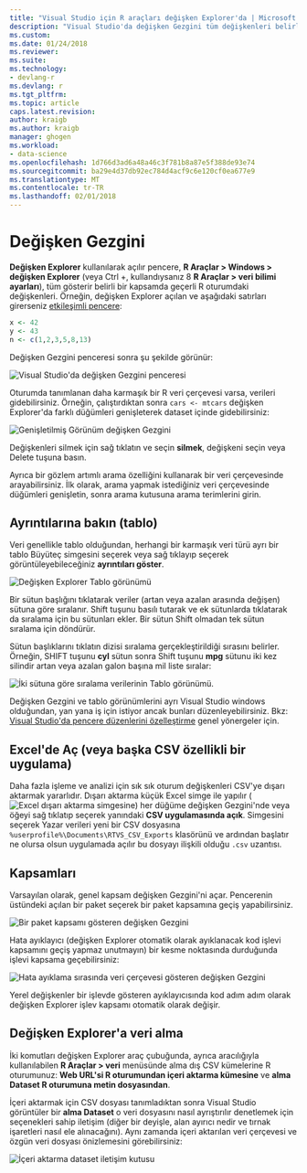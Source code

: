 ```yaml
---
title: "Visual Studio için R araçları değişken Explorer'da | Microsoft Docs"
description: "Visual Studio'da değişken Gezgini tüm değişkenleri belirli bir kapsamda geçerli R oturumda gösterir."
ms.custom: 
ms.date: 01/24/2018
ms.reviewer: 
ms.suite: 
ms.technology:
- devlang-r
ms.devlang: r
ms.tgt_pltfrm: 
ms.topic: article
caps.latest.revision: 
author: kraigb
ms.author: kraigb
manager: ghogen
ms.workload:
- data-science
ms.openlocfilehash: 1d766d3ad6a48a46c3f781b8a87e5f388de93e74
ms.sourcegitcommit: ba29e4d37db92ec784d4acf9c6e120cf0ea677e9
ms.translationtype: MT
ms.contentlocale: tr-TR
ms.lasthandoff: 02/01/2018
---
```

# <a name="variable-explorer"></a>Değişken Gezgini

**Değişken Explorer** kullanılarak açılır pencere, **R Araçlar > Windows > değişken Explorer** (veya Ctrl +, kullandıysanız 8 **R Araçlar > veri bilimi ayarları**), tüm gösterir belirli bir kapsamda geçerli R oturumdaki değişkenleri. Örneğin, değişken Explorer açılan ve aşağıdaki satırları girerseniz [etkileşimli pencere](interactive-repl-for-r-in-visual-studio.md):

```R
x <- 42
y <- 43
n <- c(1,2,3,5,8,13)
```

Değişken Gezgini penceresi sonra şu şekilde görünür:

![Visual Studio'da değişken Gezgini penceresi](media/variable-explorer-window.png)

Oturumda tanımlanan daha karmaşık bir R veri çerçevesi varsa, verileri gidebilirsiniz. Örneğin, çalıştırdıktan sonra `cars <- mtcars` değişken Explorer'da farklı düğümleri genişleterek dataset içinde gidebilirsiniz:

![Genişletilmiş Görünüm değişken Gezgini](media/variable-explorer-expanded-results.png)

Değişkenleri silmek için sağ tıklatın ve seçin **silmek**, değişkeni seçin veya Delete tuşuna basın.

Ayrıca bir gözlem artımlı arama özelliğini kullanarak bir veri çerçevesinde arayabilirsiniz. İlk olarak, arama yapmak istediğiniz veri çerçevesinde düğümleri genişletin, sonra arama kutusuna arama terimlerini girin.

## <a name="details-table-view"></a>Ayrıntılarına bakın (tablo)

Veri genellikle tablo olduğundan, herhangi bir karmaşık veri türü ayrı bir tablo Büyüteç simgesini seçerek veya sağ tıklayıp seçerek görüntüleyebileceğiniz **ayrıntıları göster**.

![Değişken Explorer Tablo görünümü](media/variable-explorer-table-view.png)

Bir sütun başlığını tıklatarak veriler (artan veya azalan arasında değişen) sütuna göre sıralanır. Shift tuşunu basılı tutarak ve ek sütunlarda tıklatarak da sıralama için bu sütunları ekler. Bir sütun Shift olmadan tek sütun sıralama için döndürür.

Sütun başlıklarını tıklatın dizisi sıralama gerçekleştirildiği sırasını belirler. Örneğin, SHIFT tuşunu **cyl** sütun sonra Shift tuşunu **mpg** sütunu iki kez silindir artan veya azalan galon başına mil liste sıralar:

![İki sütuna göre sıralama verilerinin Tablo görünümü.](media/variable-explorer-table-view-sorting.png)

Değişken Gezgini ve tablo görünümlerini ayrı Visual Studio windows olduğundan, yan yana iş için istiyor ancak bunları düzenleyebilirsiniz. Bkz: [Visual Studio'da pencere düzenlerini özelleştirme](../ide/customizing-window-layouts-in-visual-studio.md) genel yönergeler için.

## <a name="open-in-excel-or-other-csv-capable-application"></a>Excel'de Aç (veya başka CSV özellikli bir uygulama)

Daha fazla işleme ve analizi için sık sık oturum değişkenleri CSV'ye dışarı aktarmak yararlıdır. Dışarı aktarma küçük Excel simge ile yapılır (![Excel dışarı aktarma simgesine](media/variable-explorer-excel-icon.png)) her düğüme değişken Gezgini'nde veya öğeyi sağ tıklatıp seçerek yanındaki **CSV uygulamasında açık**. Simgesini seçerek Yazar verileri yeni bir CSV dosyasına `%userprofile%\Documents\RTVS_CSV_Exports` klasörünü ve ardından başlatır ne olursa olsun uygulamada açılır bu dosyayı ilişkili olduğu `.csv` uzantısı.

## <a name="scopes"></a>Kapsamları

Varsayılan olarak, genel kapsam değişken Gezgini'ni açar. Pencerenin üstündeki açılan bir paket seçerek bir paket kapsamına geçiş yapabilirsiniz.

![Bir paket kapsamı gösteren değişken Gezgini](media/variable-explorer-package-scopes.png)

Hata ayıklayıcı (değişken Explorer otomatik olarak ayıklanacak kod işlevi kapsamını geçiş yapmaz unutmayın) bir kesme noktasında durduğunda işlevi kapsama geçebilirsiniz:

![Hata ayıklama sırasında veri çerçevesi gösteren değişken Gezgini](media/variable-explorer-as-locals-window.png)

Yerel değişkenler bir işlevde gösteren ayıklayıcısında kod adım adım olarak değişken Explorer işlev kapsamı otomatik olarak değişir.

## <a name="importing-data-into-variable-explorer"></a>Değişken Explorer'a veri alma

İki komutları değişken Explorer araç çubuğunda, ayrıca aracılığıyla kullanılabilen **R Araçlar > veri** menüsünde alma dış CSV kümelerine R oturumunuz: **Web URL'si R oturumundan içeri aktarma kümesine** ve **alma Dataset R oturumuna metin dosyasından**. 

İçeri aktarmak için CSV dosyası tanımladıktan sonra Visual Studio görüntüler bir **alma Dataset** o veri dosyasını nasıl ayrıştırılır denetlemek için seçenekleri sahip iletişim (diğer bir deyişle, alan ayırıcı nedir ve tırnak işaretleri nasıl ele alınacağını). Aynı zamanda içeri aktarılan veri çerçevesi ve özgün veri dosyası önizlemesini görebilirsiniz:

![İçeri aktarma dataset iletişim kutusu](media/variable-explorer-import-dataset-dialog.png)
